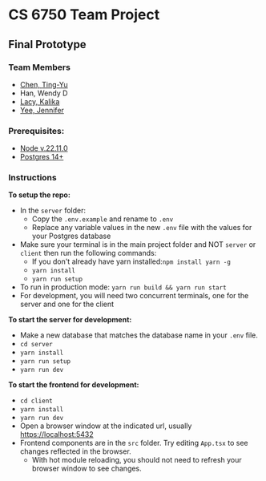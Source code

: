 # CS 6750 Team Project

## Final Prototype

### Team Members

- [Chen, Ting-Yu](https://github.com/7ingyu)
- Han, Wendy D
- [Lacy, Kalika](https://github.com/kqlacy)
- [Yee, Jennifer](https://github.com/chocolateleche)

### Prerequisites:
- [Node v.22.11.0](https://nodejs.org)
- [Postgres 14+](https://www.postgresql.org/download/)

### Instructions

**To setup the repo:**
- In the `server` folder:
  - Copy the `.env.example` and rename to `.env`
  - Replace any variable values in the new `.env` file with the values for your Postgres database
- Make sure your terminal is in the main project folder and NOT `server` or `client` then run the following commands:
  - If you don't already have yarn installed:`npm install yarn -g`
  - `yarn install`
  - `yarn run setup`
- To run in production mode: `yarn run build && yarn run start`
- For development, you will need two concurrent terminals, one for the server and one for the client

**To start the server for development:**
- Make a new database that matches the database name in your `.env` file.
- `cd server`
- `yarn install`
- `yarn run setup`
- `yarn run dev`

**To start the frontend for development:**
- `cd client`
- `yarn install`
- `yarn run dev`
- Open a browser window at the indicated url, usually [https://localhost:5432](https://localhost:5432)
- Frontend components are in the `src` folder. Try editing `App.tsx` to see changes reflected in the browser.
  - With hot module reloading, you should not need to refresh your browser window to see changes.
